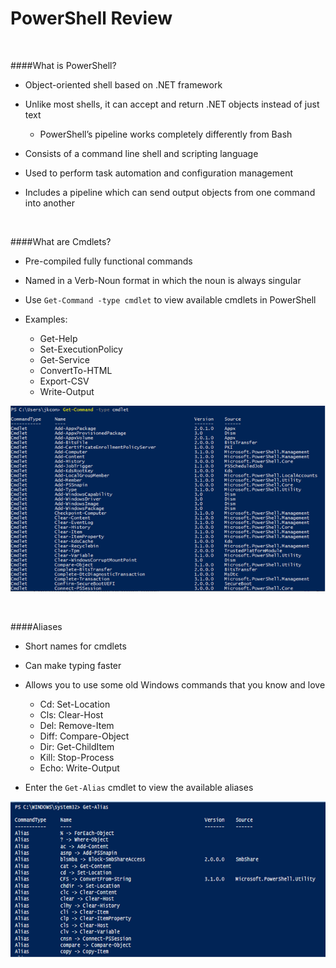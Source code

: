 

# PowerShell Review

<br>

####What is PowerShell?
- Object-oriented shell based on .NET framework
- Unlike most shells, it can accept and return .NET objects instead of just text 
  - PowerShell’s pipeline works completely differently from Bash 
    
- Consists of a command line shell and scripting language
- Used to perform task automation and configuration management
- Includes a pipeline which can send output objects from one command into another

<br>

####What are Cmdlets?

- Pre-compiled fully functional commands
- Named in a Verb-Noun format in which the noun is always singular
- Use <code>Get-Command -type cmdlet</code> to view available cmdlets in PowerShell
- Examples:
  
  - Get-Help 
  - Set-ExecutionPolicy
  - Get-Service
  - ConvertTo-HTML
  - Export-CSV
  - Write-Output

![](screenshots/ps_snip1.png)

<br>

####Aliases

- Short names for cmdlets 
  
- Can make typing faster
    
- Allows you to use some old Windows commands that you know and love
  - Cd: Set-Location 
  - Cls: Clear-Host 
  - Del: Remove-Item
  - Diff: Compare-Object 
  - Dir: Get-ChildItem 
  - Kill: Stop-Process 
  - Echo: Write-Output
    
- Enter the <code>Get-Alias</code> cmdlet to view the available aliases

![](screenshots/ps_snip2.png)
















